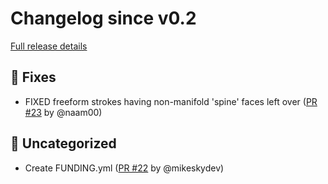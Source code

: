 # Changelog since v0.2

[Full release details](https://github.com/icosa-foundation/open-blocks/compare/v0.2...0a2d5e2bb70be1dd341d42caf6da55a99d0b0a34)

## 🐛 Fixes

- FIXED freeform strokes having non-manifold 'spine' faces left over ([PR #23](https://github.com/icosa-foundation/open-blocks/pull/23) by @naam00)


## 💬 Uncategorized

- Create FUNDING.yml ([PR #22](https://github.com/icosa-foundation/open-blocks/pull/22) by @mikeskydev)





